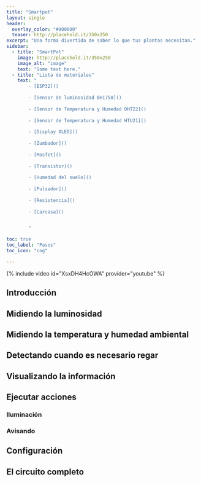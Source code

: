 ```yaml
---
title: "Smartpot"
layout: single
header:
  overlay_color: "#000000"
  teaser: http://placehold.it/350x250
excerpt: "Una forma divertida de saber lo que tus plantas necesitan."
sidebar:
  - title: "SmartPot"
    image: http://placehold.it/350x250
    image_alt: "image"
    text: "Some text here."
  - title: "Lista de materiales"
    text: "
        - [ESP32]()
        
        - [Sensor de luminosidad BH1750]()
        
        - [Sensor de Temperatura y Humedad DHT22]()
        
        - [Sensor de Temperatura y Humedad HTU21]()
        
        - [Display OLED]()
        
        - [Zumbador]()
        
        - [Mosfet]()
        
        - [Transistor]()
        
        - [Humedad del suelo]()
        
        - [Pulsador]()
        
        - [Resistencia]()
        
        - [Carcasa]()


        "

toc: true
toc_label: "Pasos"
toc_icon: "cog"

---
```


{% include video id="XsxDH4HcOWA" provider="youtube" %}

## Introducción

## Midiendo la luminosidad

## Midiendo la temperatura y humedad ambiental

## Detectando cuando es necesario regar

## Visualizando la información

## Ejecutar acciones

### Iluminación

### Avisando

## Configuración

## El circuito completo
